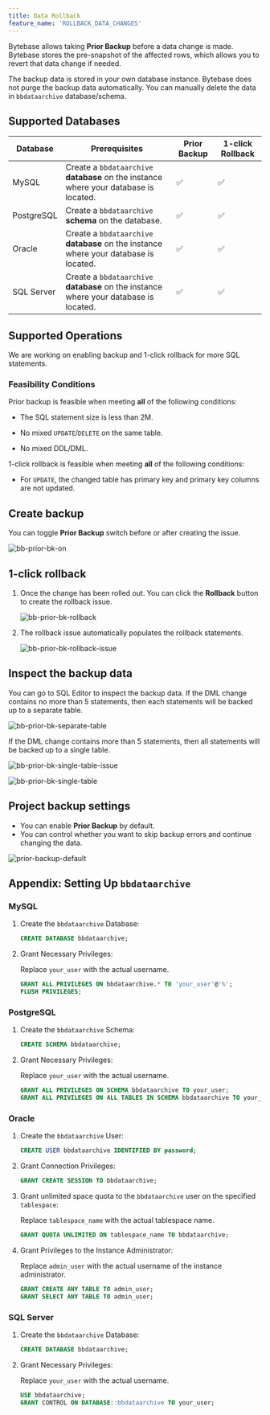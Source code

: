 ```yaml
---
title: Data Rollback
feature_name: 'ROLLBACK_DATA_CHANGES'
---
```


<TutorialBlock url="/docs/tutorials/data-rollback" title="Manage Database Change with 1-Click Data Rollback" />

Bytebase allows taking **Prior Backup** before a data change is made. Bytebase stores the pre-snapshot of the affected rows, which allows you to revert that data change if needed.

<HintBlock type="info">

The backup data is stored in your own database instance. Bytebase does not purge the backup data automatically.
You can manually delete the data in `bbdataarchive` database/schema.

</HintBlock>

## Supported Databases

| Database   | Prerequisites                                                                         | Prior Backup | 1-click Rollback |
| ---------- | ------------------------------------------------------------------------------------- | ------------ | ---------------- |
| MySQL      | Create a `bbdataarchive` **database** on the instance where your database is located. | ✅           | ✅               |
| PostgreSQL | Create a `bbdataarchive` **schema** on the database.                                  | ✅           | ✅               |
| Oracle     | Create a `bbdataarchive` **database** on the instance where your database is located. | ✅           | ✅               |
| SQL Server | Create a `bbdataarchive` **database** on the instance where your database is located. | ✅           | ✅               |

## Supported Operations

We are working on enabling backup and 1-click rollback for more SQL statements.

### Feasibility Conditions

Prior backup is feasible when meeting **all** of the following conditions:

- The SQL statement size is less than 2M.

- No mixed `UPDATE`/`DELETE` on the same table.

- No mixed DDL/DML.

1-click rollback is feasible when meeting **all** of the following conditions:

- For `UPDATE`, the changed table has primary key and primary key columns are not updated.

## Create backup

You can toggle **Prior Backup** switch before or after creating the issue.

![bb-prior-bk-on](/content/docs/change-database/rollback-data-changes/bb-prior-bk-on.webp)

## 1-click rollback

1. Once the change has been rolled out. You can click the **Rollback** button to create the rollback issue.

   ![bb-prior-bk-rollback](/content/docs/change-database/rollback-data-changes/bb-prior-bk-rollback.webp)

1. The rollback issue automatically populates the rollback statements.

   ![bb-prior-bk-rollback-issue](/content/docs/change-database/rollback-data-changes/bb-prior-bk-rollback-issue.webp)

## Inspect the backup data

You can go to SQL Editor to inspect the backup data. If the DML change contains no more than 5 statements, then each
statements will be backed up to a separate table.

![bb-prior-bk-separate-table](/content/docs/change-database/rollback-data-changes/bb-prior-bk-separate-table.webp)

If the DML change contains more than 5 statements, then all statements will be backed up to a single table.

![bb-prior-bk-single-table-issue](/content/docs/change-database/rollback-data-changes/bb-prior-bk-single-table-issue.webp)

![bb-prior-bk-single-table](/content/docs/change-database/rollback-data-changes/bb-prior-bk-single-table.webp)

## Project backup settings

<PricingPlanBlock feature_name='ISSUE_SETTING' />

- You can enable **Prior Backup** by default.
- You can control whether you want to skip backup errors and continue changing the data.

![prior-backup-default](/content/docs/change-database/rollback-data-changes/bb-prior-backup-default.webp)

## Appendix: Setting Up `bbdataarchive`

### MySQL

1. Create the `bbdataarchive` Database:

   ```sql
   CREATE DATABASE bbdataarchive;
   ```

1. Grant Necessary Privileges:

   Replace `your_user` with the actual username.

   ```sql
   GRANT ALL PRIVILEGES ON bbdataarchive.* TO 'your_user'@'%';
   FLUSH PRIVILEGES;
   ```

### PostgreSQL

1. Create the `bbdataarchive` Schema:

   ```sql
   CREATE SCHEMA bbdataarchive;
   ```

1. Grant Necessary Privileges:

   Replace `your_user` with the actual username.

   ```sql
   GRANT ALL PRIVILEGES ON SCHEMA bbdataarchive TO your_user;
   GRANT ALL PRIVILEGES ON ALL TABLES IN SCHEMA bbdataarchive TO your_user;
   ```

### Oracle

1. Create the `bbdataarchive` User:

   ```sql
   CREATE USER bbdataarchive IDENTIFIED BY password;
   ```

1. Grant Connection Privileges:

   ```sql
   GRANT CREATE SESSION TO bbdataarchive;
   ```

1. Grant unlimited space quota to the `bbdataarchive` user on the specified `tablespace`:

   Replace `tablespace_name` with the actual tablespace name.

   ```sql
   GRANT QUOTA UNLIMITED ON tablespace_name TO bbdataarchive;
   ```

1. Grant Privileges to the Instance Administrator:

   Replace `admin_user` with the actual username of the instance administrator.

   ```sql
   GRANT CREATE ANY TABLE TO admin_user;
   GRANT SELECT ANY TABLE TO admin_user;
   ```

### SQL Server

1. Create the `bbdataarchive` Database:

   ```sql
   CREATE DATABASE bbdataarchive;
   ```

1. Grant Necessary Privileges:

   Replace `your_user` with the actual username.

   ```sql
   USE bbdataarchive;
   GRANT CONTROL ON DATABASE::bbdataarchive TO your_user;
   ```
